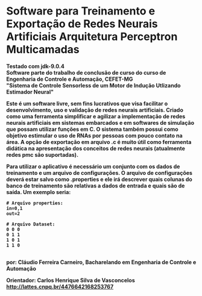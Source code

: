 # Software para Treinamento e Exportação de Redes Neurais Artificiais Arquitetura Perceptron Multicamadas<b>

<b>Testado com jdk-9.0.4</b><br>
Software parte do trabalho de conclusão de curso do curso de Engenharia de Controle e Automação, CEFET-MG<br>
"Sistema de Controle Sensorless de um Motor de Indução Utlizando Estimador Neural"<p>

Este é um software livre, sem fins lucrativos que visa facilitar o desenvolvimento, uso e validação de redes neurais artificiais. Criado como uma ferramenta simplificar e agilizar a implementação de redes neurais artificiais em sistemas embarcados e em softwares de simulação que possam utilizar funções em C. O sistema também possui como objetivo estimular o uso de RNAs por pessoas com pouco contato na área. A opção de exportação em arquivo .c é muito útil como ferramenta didática na apresentação dos conceitos de redes neurais (atualmente redes pmc são suportadas).


Para utilizar o aplicativo é necessário um conjunto com os dados de treinamento e um arquivo de configurações.
O arquivo de configurações deverá estar salvo como .properties e ele irá descrever quais colunas do banco de treinamento são
relativas a dados de entrada e quais são de saída. Um exemplo seria:
    
```properties
# Arquivo properties:
in=0,1
out=2
```
    
```
# Arquivo Dataset:
0 0 0
0 1 1
1 0 1
1 1 0
```
    
##
por:        Cláudio Ferreira Carneiro, Bacharelando em Engenharia de Controle e Automação<p>
Orientador: Carlos Henrique Silva de Vasconcelos http://lattes.cnpq.br/4476642168253767
